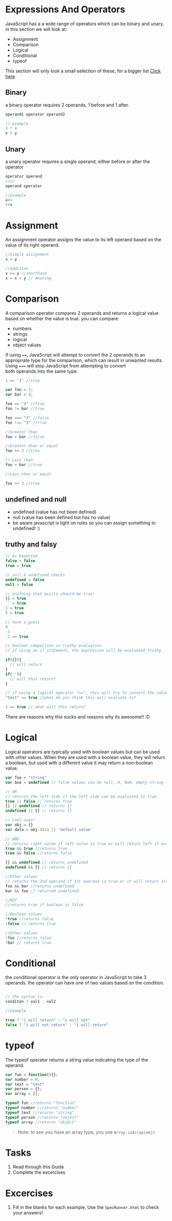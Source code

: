 # Expressions And Operators
JavaScript has a a wide range of operators which can be binary and unary, in this section we will look at:

* Assignment
* Comparison
* Logical
* Conditional
* typeof

This section will only look a small selection of these, for a bigger list [Click here](https://developer.mozilla.org/en-US/docs/Web/JavaScript/Guide/Expressions_and_Operators)

## Binary
a binary operator requires 2 operands, 1 before and 1 after.

```Javascript
operand1 operator operand2

// example
3 * 4
x + y
```

## Unary

a unary operator requires a single operand, either before or after the operator

```Javascript
operator operand
//or
operand operator

//example
x++
++x
```

# Assignment
An assignment operator assigns the value to its left operand based on the value of its right operand.

```JavaScript
//Simple assignment
x = y

//addition
x += y //shorthand
x = x + y // meaning
```

# Comparison
A comparison operator compares 2 operands and returns a logical value based on whether the value is true. you can compare:
* numbers
* strings
* logical
* object values

if using `==`, JavaScript will attempt to convert the 2 operands to an appropriate type for the comparison,
which can result in unwanted results. Using `===` will stop JavaScript from attempting to convert  
both operands into the same type.

```JavaScript
1 == '1' //true

var foo = 3;
var bar = 4;

foo == "3" //true
foo != bar //true

foo === "3" //false
foo !== "3" //true

//Greater than
foo > bar //false

//Greater than or equal
foo >= 3 //true

// Less than
foo < bar //true

//Less than or equal

foo <= 3 //true

```

## undefined and null
* undefined (value has not been defined)
* null (value has been defined but has no value)
* be aware javascript is light on rules so you can assign something to undefined! :)

## truthy and falsy
```JavaScript
// As Expected
false = false
true = true

// null & undefined checks
undefined = false
null = false

// anything that exists should be true!
{} = true
'' = true
1 = true
5 = true

// have a guess
0
-1
-1 == true

// boolean comparison vs truthy evaluation
// if using an if statement, the expression will be evaluated truthy

if({}){
  // will return
}
if(''){
  // will this return?
}

// if using a logical operator "==", this will try to convert the value to true
"test" == true //what do you think this will evaluate to?

1 == true // what will this return?


```
There are reasons why this sucks and reasons why its awesome!! :D

# Logical
Logical operators are typically used with boolean values but can be used with other values.
When they are used with a boolean value, they will return a boolean, but used with a different value
it may return a non-boolean value.

```JavaScript
var foo = "string"
var boo = undefined // false values can be null, 0, NaN, empty string ("") or undefined.

// OR
// returns the left side if the left side can be evaluated to true
true || false // returns true
{} || undefined // returns {}
undefined || {} // returns {}

// Cool uses!
var obj = {}
var data = obj.data || 'default value'

// AND
// returns right value if left value is true or will return left if evaluated to false
true && true //returns true
true && false //returns false

{} && undefined // returns undefined
undefined && {} // returns {}

//Other values
// returns the 2nd operand if 1st operand is true or it will return 1st if false
foo && bar //returns undefined
bar && foo // returned undefined

//NOT
//returns true if boolean is false

//Boolean values
!true //returns false
!false // returns true

//Other values
!foo //returns false
!bar // returns true

```

# Conditional
the conditional operator is the only operator in JavaScript to take 3 operands.
the operator can have one of two values based on the condition.

```Javascript

// the syntax is:
conditon ? val1 : val2

//example

true ? "i will return" : "i will not"
false ? "i will not return" : "i will return"
```


# typeof

The typeof operator returns a string value indicating the type of the operand.

```JavaScript
var fun = function(){};
var number = 0;
var text = "test"
var person = {};
var array = [];

typeof fun //returns "function"
typeof number //returns "number"
typeof text //returns "string"
typeof person //returns "object"
typeof array //returns "object"
```
 > Note: to see you have an array type, you use `Array.isArray(obj)`


 # Tasks

 1. Read through this Guide
 2. Complete the excercises

 # Excercises

 1. Fill in the blanks for each example, Use the `SpecRunner.html` to check your answers!
